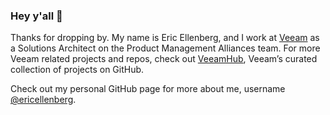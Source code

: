 ### Hey y'all 👋

Thanks for dropping by. My name is Eric Ellenberg, and I work at [Veeam](https://www.veeam.com/) as a Solutions Architect on the Product Management Alliances team. For more Veeam related projects and repos, check out [VeeamHub](https://github.com/veeamhub), Veeam’s curated collection of projects on GitHub.

Check out my personal GitHub page for more about me, username [@ericellenberg](https://github.com/ericellenberg).

